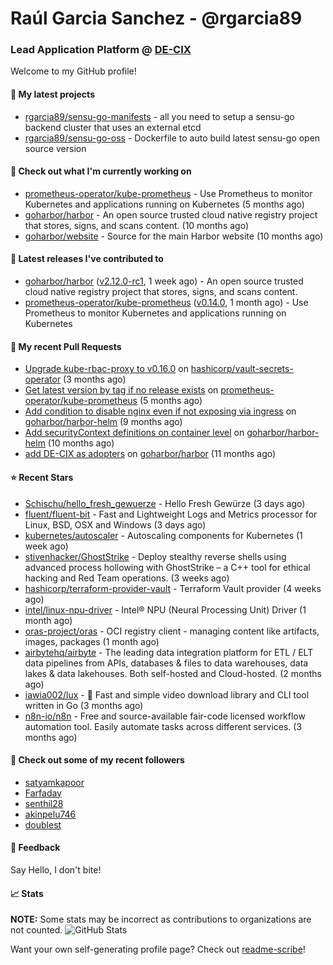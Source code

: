 # Raúl Garcia Sanchez - @rgarcia89
### Lead Application Platform @ [DE-CIX](https://de-cix.net/)

Welcome to my GitHub profile!

#### 🌱 My latest projects

- [rgarcia89/sensu-go-manifests](https://github.com/rgarcia89/sensu-go-manifests) - all you need to setup a sensu-go backend cluster that uses an external etcd
- [rgarcia89/sensu-go-oss](https://github.com/rgarcia89/sensu-go-oss) - Dockerfile to auto build latest sensu-go open source version

#### 👷 Check out what I'm currently working on

- [prometheus-operator/kube-prometheus](https://github.com/prometheus-operator/kube-prometheus) - Use Prometheus to monitor Kubernetes and applications running on Kubernetes (5 months ago)
- [goharbor/harbor](https://github.com/goharbor/harbor) - An open source trusted cloud native registry project that stores, signs, and scans content. (10 months ago)
- [goharbor/website](https://github.com/goharbor/website) - Source for the main Harbor website (10 months ago)

#### 🔭 Latest releases I've contributed to

- [goharbor/harbor](https://github.com/goharbor/harbor) ([v2.12.0-rc1](https://github.com/goharbor/harbor/releases/tag/v2.12.0-rc1), 1 week ago) - An open source trusted cloud native registry project that stores, signs, and scans content.
- [prometheus-operator/kube-prometheus](https://github.com/prometheus-operator/kube-prometheus) ([v0.14.0](https://github.com/prometheus-operator/kube-prometheus/releases/tag/v0.14.0), 1 month ago) - Use Prometheus to monitor Kubernetes and applications running on Kubernetes

#### 🔨 My recent Pull Requests

- [Upgrade kube-rbac-proxy to v0.16.0](https://github.com/hashicorp/vault-secrets-operator/pull/881) on [hashicorp/vault-secrets-operator](https://github.com/hashicorp/vault-secrets-operator) (3 months ago)
- [Get latest version by tag if no release exists](https://github.com/prometheus-operator/kube-prometheus/pull/2435) on [prometheus-operator/kube-prometheus](https://github.com/prometheus-operator/kube-prometheus) (5 months ago)
- [Add condition to disable nginx even if not exposing via ingress](https://github.com/goharbor/harbor-helm/pull/1687) on [goharbor/harbor-helm](https://github.com/goharbor/harbor-helm) (9 months ago)
- [Add securityContext definitions on container level](https://github.com/goharbor/harbor-helm/pull/1673) on [goharbor/harbor-helm](https://github.com/goharbor/harbor-helm) (10 months ago)
- [add DE-CIX as adopters](https://github.com/goharbor/harbor/pull/19707) on [goharbor/harbor](https://github.com/goharbor/harbor) (11 months ago)

#### ⭐ Recent Stars

- [Schischu/hello_fresh_gewuerze](https://github.com/Schischu/hello_fresh_gewuerze) - Hello Fresh Gewürze (3 days ago)
- [fluent/fluent-bit](https://github.com/fluent/fluent-bit) - Fast and Lightweight Logs and Metrics processor for Linux, BSD, OSX and Windows (3 days ago)
- [kubernetes/autoscaler](https://github.com/kubernetes/autoscaler) - Autoscaling components for Kubernetes (1 week ago)
- [stivenhacker/GhostStrike](https://github.com/stivenhacker/GhostStrike) - Deploy stealthy reverse shells using advanced process hollowing with GhostStrike – a C&#43;&#43; tool for ethical hacking and Red Team operations. (3 weeks ago)
- [hashicorp/terraform-provider-vault](https://github.com/hashicorp/terraform-provider-vault) - Terraform Vault provider (4 weeks ago)
- [intel/linux-npu-driver](https://github.com/intel/linux-npu-driver) - Intel® NPU (Neural Processing Unit) Driver (1 month ago)
- [oras-project/oras](https://github.com/oras-project/oras) - OCI registry client - managing content like artifacts, images, packages (1 month ago)
- [airbytehq/airbyte](https://github.com/airbytehq/airbyte) - The leading data integration platform for ETL / ELT data pipelines from APIs, databases &amp; files to data warehouses, data lakes &amp; data lakehouses. Both self-hosted and Cloud-hosted. (2 months ago)
- [iawia002/lux](https://github.com/iawia002/lux) - 👾 Fast and simple video download library and CLI tool written in Go (3 months ago)
- [n8n-io/n8n](https://github.com/n8n-io/n8n) - Free and source-available fair-code licensed workflow automation tool. Easily automate tasks across different services. (3 months ago)

#### 👯 Check out some of my recent followers

- [satyamkapoor](https://github.com/satyamkapoor)
- [Farfaday](https://github.com/Farfaday)
- [senthil28](https://github.com/senthil28)
- [akinpelu746](https://github.com/akinpelu746)
- [doublest](https://github.com/doublest)

#### 💬 Feedback

Say Hello, I don't bite!

#### 📈 Stats

**NOTE:** Some stats may be incorrect as contributions to organizations are not counted.
![GitHub Stats](https://github-readme-stats.vercel.app/api?username=rgarcia89&count_private=false&theme=tokyonight&show_icons=true)


Want your own self-generating profile page? Check out [readme-scribe](https://github.com/muesli/readme-scribe)!
